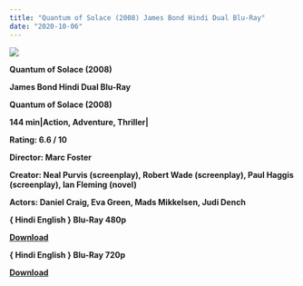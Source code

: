 ```yaml
---
title: "Quantum of Solace (2008) James Bond Hindi Dual Blu-Ray"
date: "2020-10-06"
---
```


[**![](https://1.bp.blogspot.com/-Jp8wrKTWlrk/Xtxs6v9mueI/AAAAAAAACpc/jX47QyPXrpUta7zy9PGzHrvkcI6TySp4ACLcBGAsYHQ/s1600/007movie.jpg)**](https://1.bp.blogspot.com/-Jp8wrKTWlrk/Xtxs6v9mueI/AAAAAAAACpc/jX47QyPXrpUta7zy9PGzHrvkcI6TySp4ACLcBGAsYHQ/s1600/007movie.jpg)

**Quantum of Solace (2008)**

**James Bond Hindi Dual Blu-Ray**

**Quantum of Solace (2008)**

**144 min|Action, Adventure, Thriller|**

**Rating: 6.6 / 10** 

**Director: Marc Foster**

**Creator: Neal Purvis (screenplay), Robert Wade (screenplay), Paul Haggis (screenplay), Ian Fleming (novel)**

**Actors: Daniel Craig, Eva Green, Mads Mikkelsen, Judi Dench**

**{ Hindi English } Blu-Ray 480p**

[**Download**](https://coinquint.com/jbqos-480p/)

**{ Hindi English } Blu-Ray 720p**

[**Download**](https://coinquint.com/jbqos-720p/)
